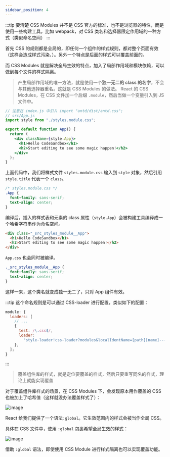 ```yaml
---
sidebar_position: 4
---
```


:::tip
要清楚 CSS Modules 并不是 CSS 官方的标准，也不是浏览器的特性，而是使用一些构建工具，比如 webpack，对 CSS 类名和选择器限定作用域的一种方式（类似命名空间）
:::

首先 CSS 的规则都是全局的，即任何一个组件的样式规则，都对整个页面有效（这样会造成样式污染，）。另外一个特点是后面的样式可以覆盖前面的。

而 CSS Modules 就是解决全局生效的特点，加入了局部作用域和模块依赖，可以做到每个文件的样式隔离。

> 产生局部作用域的唯一方法，就是使用一个**独一无二的 class 的名字**，不会与其他选择器重名。这就是 CSS Modules 的做法。
> React 的 CSS Modules，在 CSS 文件加一个后缀 `.module`，然后当做一个变量引入到 JS 文件中。

```jsx
// 注意在 index.js 中引入 import "antd/dist/antd.css";
// src/App.js
import style from "./styles.module.css";

export default function App() {
  return (
    <div className={style.App}>
      <h1>Hello CodeSandbox</h1>
      <h2>Start editing to see some magic happen!</h2>
    </div>
  );
}
```

上面代码中，我们将样式文件 `styles.module.css` 输入到 `style` 对象，然后引用 `style.title` 代表一个 `class`。

```css
/* styles.module.css */
.App {
  font-family: sans-serif;
  text-align: center;
}
```

编译后，插入的样式表和元素的 class 属性（`style.App`）会被构建工具编译成一个哈希字符串作为命名空间。

```html
<div class="_src_styles_module__App">
  <h1>Hello CodeSandbox</h1>
  <h2>Start editing to see some magic happen!</h2>
</div>
```

`App.css` 也会同时被编译。

```css
._src_styles_module__App {
  font-family: sans-serif;
  text-align: center;
}
```

这样一来，这个类名就变成独一无二了，只对 App 组件有效。

:::tip
这个命名规则是可以通过 CSS-loader 进行配置，类似如下的配置：

```js
module: {
  loaders: [
    // ...
    {
      test: /\.css$/,
      loader:
        "style-loader!css-loader?modules&localIdentName=[path][name]---[local]---[hash:base64:5]",
    },
  ];
}
```

:::

> 覆盖组件库的样式，就是定位要覆盖的样式，然后只要重写同名的样式，理论上就能实现覆盖

对于覆盖组件库样式的场景，在 CSS Modules 下，会发现原本用作覆盖的 CSS 也被加上了哈希值（这样就没办法覆盖样式了）：

![image](https://tva2.sinaimg.cn/large/008cOUgNly1h388qgrsvcj31io0bcn59.jpg)

React 给我们提供了一个语法`:global`。它生效范围内的样式会被当作全局 CSS。

具体在 CSS 文件中，使用 `:global` 包裹希望全局生效的样式：

![image](https://tvax4.sinaimg.cn/large/008cOUgNly1h388x855ohj31qi0e8kd8.jpg)

借助 `:global` 语法，即使使用 CSS Module 进行样式隔离也可以实现覆盖功能。
